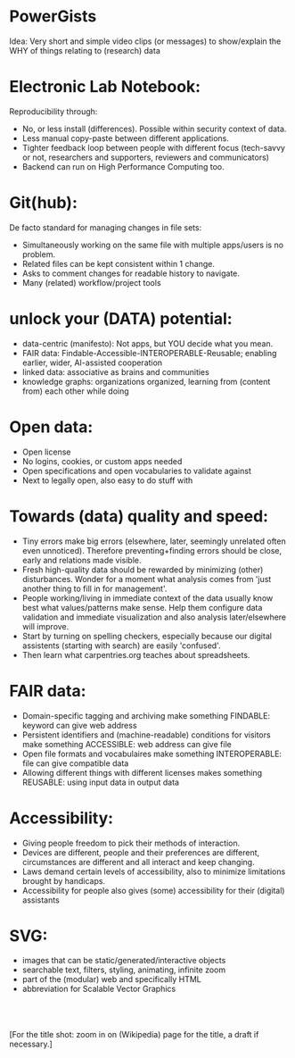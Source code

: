 # PowerGists
Idea: Very short and simple video clips (or messages) to show/explain the WHY of things relating to (research) data


Electronic Lab Notebook:
========================
Reproducibility through:
- No, or less install (differences). Possible within security context of data.
- Less manual copy-paste between different applications. 
- Tighter feedback loop between people with different focus (tech-savvy or not, researchers and supporters, reviewers and communicators)
- Backend can run on High Performance Computing too.

Git(hub):
=========
De facto standard for managing changes in file sets:
- Simultaneously working on the same file with multiple apps/users is no problem.
- Related files can be kept consistent within 1 change.
- Asks to comment changes for readable history to navigate.
- Many (related) workflow/project tools

unlock your (DATA) potential:
=============================
- data-centric (manifesto): Not apps, but YOU decide what you mean.
- FAIR data: Findable-Accessible-INTEROPERABLE-Reusable; enabling earlier, wider, AI-assisted cooperation
- linked data: associative as brains and communities
- knowledge graphs: organizations organized, learning from (content from) each other while doing

Open data:
==========
- Open license
- No logins, cookies, or custom apps needed
- Open specifications and open vocabularies to validate against
- Next to legally open, also easy to do stuff with

Towards (data) quality and speed:
=================================
- Tiny errors make big errors (elsewhere, later, seemingly unrelated often even unnoticed). Therefore preventing+finding errors should be close, early and relations made visible.
- Fresh high-quality data should be rewarded by minimizing (other) disturbances. Wonder for a moment what analysis comes from 'just another thing to fill in for management'.
- People working/living in immediate context of the data usually know best what values/patterns make sense. Help them configure data validation and immediate visualization and also analysis later/elsewhere will improve.
- Start by turning on spelling checkers, especially because our digital assistents (starting with search) are easily 'confused'.
- Then learn what carpentries.org teaches about spreadsheets. 

FAIR data:
==========
- Domain-specific tagging and archiving make something FINDABLE: keyword can give web address
- Persistent identifiers and (machine-readable) conditions for visitors make something ACCESSIBLE: web address can give file
- Open file formats and vocabulaires make something INTEROPERABLE: file can give compatible data
- Allowing different things with different licenses makes something REUSABLE: using input data in output data

Accessibility:
==============
- Giving people freedom to pick their methods of interaction.
- Devices are different, people and their preferences are different, circumstances are different and all interact and keep changing.
- Laws demand certain levels of accessibility, also to minimize limitations brought by handicaps.
- Accessibility for people also gives (some) accessibility for their (digital) assistants

SVG:
====
- images that can be static/generated/interactive objects
- searchable text, filters, styling, animating, infinite zoom
- part of the (modular) web and specifically HTML
- abbreviation for Scalable Vector Graphics





<br><br><br>[For the title shot: zoom in on (Wikipedia) page for the title, a draft if necessary.]
